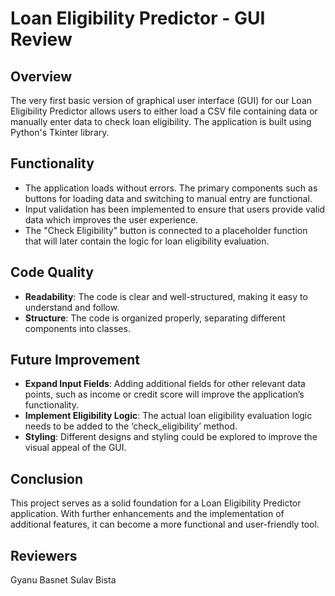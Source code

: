 # Loan Eligibility Predictor - GUI Review

## Overview
The very first basic version of graphical user interface (GUI) for our Loan Eligibility Predictor allows users to either load a CSV file containing data or manually enter data to check loan eligibility. The application is built using Python's Tkinter library.

## Functionality
- The application loads without errors. The primary components such as buttons for loading data and switching to manual entry are functional.
- Input validation has been implemented to ensure that users provide valid data which improves the user experience.
- The "Check Eligibility" button is connected to a placeholder function that will later contain the logic for loan eligibility evaluation.

## Code Quality
- **Readability**: The code is clear and well-structured, making it easy to understand and follow.
- **Structure**: The code is organized properly, separating different components into classes.

## Future Improvement
- **Expand Input Fields**: Adding additional fields for other relevant data points, such as income or credit score will improve the application’s functionality.
- **Implement Eligibility Logic**: The actual loan eligibility evaluation logic needs to be added to the ‘check_eligibility’ method.
- **Styling**: Different designs and styling could be explored to improve the visual appeal of the GUI.

## Conclusion
This project serves as a solid foundation for a Loan Eligibility Predictor application. With further enhancements and the implementation of additional features, it can become a more functional and user-friendly tool.

## Reviewers
Gyanu Basnet
Sulav Bista
